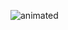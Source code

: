 ![animated](/img/animated-quate.gif)
<!---
- 👋 Hi, I’m @larikkai
- 👀 I’m interested in ...
- 🌱 I’m currently learning ...
- 💞️ I’m looking to collaborate on ...
- 📫 How to reach me ...

<!---
larikkai/larikkai is a ✨ special ✨ repository because its `README.md` (this file) appears on your GitHub profile.
You can click the Preview link to take a look at your changes.
--->
